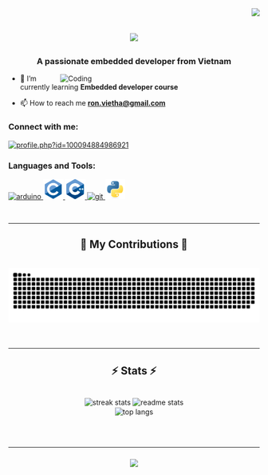 <img align="right" src="https://visitor-badge.laobi.icu/badge?page_id=Ha-NV.Ha-NV" />

<h1 align="center">
    <img src="https://readme-typing-svg.herokuapp.com/?font=Righteous&size=35&center=true&vCenter=true&width=700&height=70&duration=4000&lines=Nice+to+meet+you👋👋👋;+I'm+Nguyen+Viet+Ha;+Welcome+to+my+Github+homepage+💖💖💖" />
</h1>

<h3 align="center">A passionate embedded developer from Vietnam</h3>
<img align="right" alt="Coding" width="400" src="https://cdn.dribbble.com/userupload/13788077/file/original-3a34f1ae97650613514fd94c129b20ef.jpg?resize=1504x1128">

- 🌱 I’m currently learning **Embedded developer course**

- 📫 How to reach me **ron.vietha@gmail.com**

<h3 align="left">Connect with me:</h3>
<p align="left">
<a href="https://fb.com/profile.php?id=100094884986921" target="blank"><img align="center" src="https://raw.githubusercontent.com/rahuldkjain/github-profile-readme-generator/master/src/images/icons/Social/facebook.svg" alt="profile.php?id=100094884986921" height="30" width="40" /></a>
</p>

<h3 align="left">Languages and Tools:</h3>
<p align="left"> <a href="https://www.arduino.cc/" target="_blank" rel="noreferrer"> <img src="https://cdn.worldvectorlogo.com/logos/arduino-1.svg" alt="arduino" width="40" height="40"/> </a> <a href="https://www.cprogramming.com/" target="_blank" rel="noreferrer"> <img src="https://raw.githubusercontent.com/devicons/devicon/master/icons/c/c-original.svg" alt="c" width="40" height="40"/> </a> <a href="https://www.w3schools.com/cpp/" target="_blank" rel="noreferrer"> <img src="https://raw.githubusercontent.com/devicons/devicon/master/icons/cplusplus/cplusplus-original.svg" alt="cplusplus" width="40" height="40"/> </a> <a href="https://git-scm.com/" target="_blank" rel="noreferrer"> <img src="https://www.vectorlogo.zone/logos/git-scm/git-scm-icon.svg" alt="git" width="40" height="40"/> </a> <a href="https://www.python.org" target="_blank" rel="noreferrer"> <img src="https://raw.githubusercontent.com/devicons/devicon/master/icons/python/python-original.svg" alt="python" width="40" height="40"/> </a> </p>

<br/>
<hr/>

<h2 align="center">📝 My Contributions 📝</h2>
<br/>
<div align="center">
  <img alt="snake eating my contributions" src="https://raw.githubusercontent.com/Ha-NV/Ha-NV/output/github-contribution-grid-snake.svg" />
  <br/><br/><br/>
</div>

<hr/>

<h2 align="center">⚡ Stats ⚡</h2>
<br/>
<div align=center>
  <img width=390 src="https://github-readme-streak-stats-salesp07.vercel.app/?user=ha-nv&count_private=true&theme=react&border_radius=10" alt="streak stats"/>
  <img width=390 src="https://github-readme-stats-salesp07.vercel.app/api?username=ha-nv&count_private=true&show_icons=true&theme=react&rank_icon=github&border_radius=10" alt="readme stats" />
  <br/>
  <img width=325 align="center" src="https://github-readme-stats-salesp07.vercel.app/api/top-langs/?username=ha-nv&hide=HTML&langs_count=8&layout=compact&theme=react&border_radius=10&size_weight=0.5&count_weight=0.5&exclude_repo=github-readme-stats" alt="top langs" />
</div>

<br/><br/>

<hr/>

<h3 align="center">
    <img src="https://readme-typing-svg.herokuapp.com/?font=Righteous&size=25&center=true&vCenter=true&width=700&height=70&duration=4000&lines=💖💖💖+Thanks+for+visiting+💖💖💖;+📬+Please+contact+me+on+Facebook+or+Email+📬" />
</h3>

